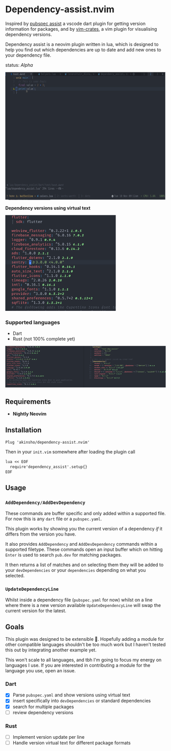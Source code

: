 # Dependency-assist.nvim

Inspired by [pubspec assist](https://github.com/jeroen-meijer/pubspec-assist) a vscode dart plugin for getting version information for packages,
and by [vim-crates](https://github.com/mhinz/vim-crates), a vim plugin for visualising dependency versions.

Dependency assist is a neovim plugin written in lua, which is designed to help you find out which dependencies
are up to date and add new ones to your dependency file.

status: _Alpha_

<img src="./.github/dependency_assist.gif" alt="Dependency assist in action" height="400px">

**Dependency versions using virtual text**

<img alt="dependency assist virtual text" src="./.github/dependencies_virt_text.png" height="300px">

### Supported languages

- Dart
- Rust (not 100% complete yet)

![rust and dart virtual text](./.github/rust-and-dart.png)

## Requirements

- **Nightly Neovim**

## Installation

```
Plug 'akinsho/dependency-assist.nvim'
```

Then in your `init.vim` somewhere after loading the plugin call

```vim
lua << EOF
  require'dependency_assist'.setup{}
EOF
```

## Usage

### `AddDependency/AddDevDependency`

These commands are buffer specific and only added within a supported file. For now this is any `dart` file or a `pubspec.yaml`.

This plugin works by showing you the current version of a dependency _if_ it differs from the version you have.

It also provides `AddDependency` and `AddDevDependency` commands within a supported filetype.
These commands open an input buffer which on hitting `Enter` is used to search `pub.dev` for matching packages.

It then returns a list of matches and on selecting them they will be added to your `devDependencies` or your `dependencies`
depending on what you selected.

### `UpdateDependencyLine`

Whilst inside a dependency file (`pubspec.yaml` for now) whilst on a line where there is a new version
available `UpdateDependencyLine` will swap the current version for the latest.

## Goals

This plugin was designed to be extensible 🤞. Hopefully adding a module for other compatible languages shouldn't be too
much work but I haven't tested this out by integrating another example yet.

This won't scale to all languages, and tbh I'm going to focus my energy on languages I use. If you are interested in contributing a
module for the language you use, open an issue.

### Dart

- [x] Parse `pubspec.yaml` and show versions using virtual text
- [x] insert specifically into `devDependencies` or standard dependencies
- [x] search for multiple packages
- [ ] review dependency versions

### Rust

- [ ] Implement version update per line
- [ ] Handle version virtual text for different package formats
